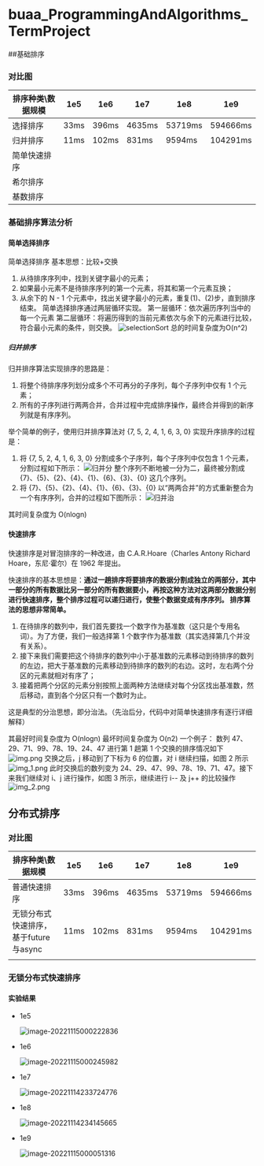 # buaa_ProgrammingAndAlgorithms_TermProject



##基础排序
### 对比图

| 排序种类\数据规模 | 1e5  | 1e6   | 1e7    | 1e8     | 1e9      |
|--------| ---- | ----- | ------ | ------- | -------- |
| 选择排序   | 33ms | 396ms | 4635ms | 53719ms | 594666ms |
| 归并排序   | 11ms | 102ms | 831ms  | 9594ms  | 104291ms |
| 简单快速排序 |      |       |        |         |          |
| 希尔排序   |      |       |        |         |          |
| 基数排序   |      |       |        |         |          |

### 基础排序算法分析

#### 简单选择排序
简单选择排序
基本思想：比较+交换
1. 从待排序序列中，找到关键字最小的元素；
2. 如果最小元素不是待排序序列的第一个元素，将其和第一个元素互换；
3. 从余下的 N - 1 个元素中，找出关键字最小的元素，重复(1)、(2)步，直到排序结束。
   简单选择排序通过两层循环实现。
   第一层循环：依次遍历序列当中的每一个元素
   第二层循环：将遍历得到的当前元素依次与余下的元素进行比较，符合最小元素的条件，则交换。
   ![selectionSort](README.assets/selectionSort.gif)
总的时间复杂度为O(n^2)


##### 归并排序
归并排序算法实现排序的思路是：
1. 将整个待排序序列划分成多个不可再分的子序列，每个子序列中仅有 1 个元素；
2. 所有的子序列进行两两合并，合并过程中完成排序操作，最终合并得到的新序列就是有序序列。

举个简单的例子，使用归并排序算法对 {7, 5, 2, 4, 1, 6, 3, 0} 实现升序排序的过程是：
1) 将 {7, 5, 2, 4, 1, 6, 3, 0} 分割成多个子序列，每个子序列中仅包含 1 个元素，分割过程如下所示：
   ![归并分](README.assets/归并分.png)
整个序列不断地被一分为二，最终被分割成 {7}、{5}、{2}、{4}、{1}、{6}、{3}、{0} 这几个序列。
2) 将 {7}、{5}、{2}、{4}、{1}、{6}、{3}、{0} 以“两两合并”的方式重新整合为一个有序序列，合并的过程如下图所示：
   ![归并治](README.assets/归并治.png)

其时间复杂度为
O(nlogn)

#### 快速排序
快速排序是对冒泡排序的一种改进，由 C.A.R.Hoare（Charles Antony Richard Hoare，东尼·霍尔）在 1962 年提出。

快速排序的基本思想是：**通过一趟排序将要排序的数据分割成独立的两部分，其中一部分的所有数据比另一部分的所有数据要小，再按这种方法对这两部分数据分别进行快速排序，整个排序过程可以递归进行，使整个数据变成有序序列。
排序算法的思想非常简单。**
1. 在待排序的数列中，我们首先要找一个数字作为基准数（这只是个专用名词）。为了方便，我们一般选择第 1 个数字作为基准数（其实选择第几个并没有关系）。
2. 接下来我们需要把这个待排序的数列中小于基准数的元素移动到待排序的数列的左边，把大于基准数的元素移动到待排序的数列的右边。这时，左右两个分区的元素就相对有序了；
3. 接着把两个分区的元素分别按照上面两种方法继续对每个分区找出基准数，然后移动，直到各个分区只有一个数时为止。

这是典型的分治思想，即分治法。（先治后分，代码中对简单快速排序有逐行详细解释）

其最好时间复杂度为 O(nlogn) 最坏时间复杂度为 O(n2)
一个例子： 数列 47、29、71、99、78、19、24、47
进行第 1 趟第 1 个交换的排序情况如下
![img.png](img.png)
交换之后，j 移动到了下标为 6 的位置，对 i 继续扫描，如图 2 所示
![img_1.png](img_1.png)
此时交换后的数列变为 24、29、47、99、78、19、71、47。接下来我们继续对 i、j 进行操作，如图 3 所示，继续进行 i-- 及 j++ 的比较操作
![img_2.png](img_2.png)




## 分布式排序

### 对比图

| 排序种类\数据规模                     | 1e5  | 1e6   | 1e7    | 1e8     | 1e9      |
| ------------------------------------- | ---- | ----- | ------ | ------- | -------- |
| 普通快速排序                          | 33ms | 396ms | 4635ms | 53719ms | 594666ms |
| 无锁分布式快速排序，基于future与async | 11ms | 102ms | 831ms  | 9594ms  | 104291ms |
|                                       |      |       |        |         |          |

### 无锁分布式快速排序

#### 实验结果

- 1e5

  ![image-20221115000222836](README.assets/image-20221115000222836.png)

- 1e6

  ![image-20221115000245982](README.assets/image-20221115000245982.png)

- 1e7

  ![image-20221114233724776](README.assets/image-20221114233724776.png)

- 1e8

  ![image-20221114234145665](README.assets/image-20221114234145665.png)

- 1e9

  ![image-20221115000051316](README.assets/image-20221115000051316.png)
